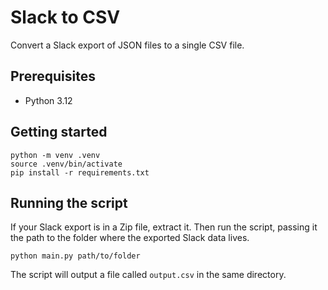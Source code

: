 # Slack to CSV

Convert a Slack export of JSON files to a single CSV file.

## Prerequisites

- Python 3.12

## Getting started

```command
python -m venv .venv
source .venv/bin/activate
pip install -r requirements.txt
```

## Running the script

If your Slack export is in a Zip file, extract it. Then run the script, passing it the path to the folder where the exported Slack data lives.

```command
python main.py path/to/folder
```

The script will output a file called `output.csv` in the same directory.
